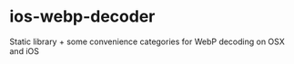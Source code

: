 ios-webp-decoder
================

Static library + some convenience categories for WebP decoding on OSX and iOS
